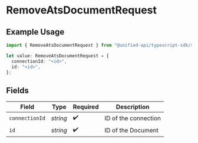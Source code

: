 # RemoveAtsDocumentRequest

## Example Usage

```typescript
import { RemoveAtsDocumentRequest } from "@unified-api/typescript-sdk/sdk/models/operations";

let value: RemoveAtsDocumentRequest = {
  connectionId: "<id>",
  id: "<id>",
};
```

## Fields

| Field                | Type                 | Required             | Description          |
| -------------------- | -------------------- | -------------------- | -------------------- |
| `connectionId`       | *string*             | :heavy_check_mark:   | ID of the connection |
| `id`                 | *string*             | :heavy_check_mark:   | ID of the Document   |